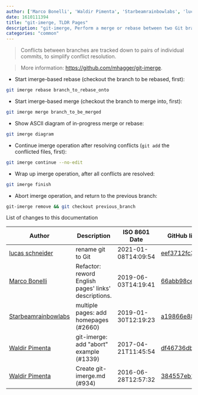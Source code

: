 ```yaml
---
author: ['Marco Bonelli', 'Waldir Pimenta', 'Starbeamrainbowlabs', 'lucas schneider']
date: 1610111394
title: "git-imerge, TLDR Pages"
description: "git-imerge, Perform a merge or rebase between two Git branches incrementally."
categories: "common"
---
```

> Conflicts between branches are tracked down to pairs of individual commits, to simplify conflict resolution.

> More information: <https://github.com/mhagger/git-imerge>.

- Start imerge-based rebase (checkout the branch to be rebased, first):

```bash
git imerge rebase branch_to_rebase_onto
```

- Start imerge-based merge (checkout the branch to merge into, first):

```bash
git imerge merge branch_to_be_merged
```

- Show ASCII diagram of in-progress merge or rebase:

```bash
git imerge diagram
```

- Continue imerge operation after resolving conflicts (`git add` the conflicted files, first):

```bash
git imerge continue --no-edit
```

- Wrap up imerge operation, after all conflicts are resolved:

```bash
git imerge finish
```

- Abort imerge operation, and return to the previous branch:

```bash
git-imerge remove && git checkout previous_branch
```
List of changes to this documentation


Author | Description | ISO 8601 Date | GitHub link
------|-----|-----|-----
[lucas schneider](mailto:casdpa@gmail.com) | rename git to Git | 2021-01-08T14:09:54 | [eef3712fc3a6](https://github.com/tldr-pages/tldr/commit/eef3712fc3a6a3774384b2e4ed934583c8349d75)
[Marco Bonelli](mailto:marco@mebeim.net) | Refactor: reword English pages' links' descriptions. | 2019-06-03T14:19:41 | [66abb98ce935](https://github.com/tldr-pages/tldr/commit/66abb98ce935c0f4516bf30c4d6da72180d5a3ab)
[Starbeamrainbowlabs](mailto:sbrl@starbeamrainbowlabs.com) | multiple pages: add homepages (#2660) | 2019-01-30T12:19:23 | [a19866e88add](https://github.com/tldr-pages/tldr/commit/a19866e88addb239484637579b17e7c6ea9b53aa)
[Waldir Pimenta](mailto:waldyrious@gmail.com) | git-imerge: add "abort" example (#1339) | 2017-04-21T11:45:54 | [df46736db743](https://github.com/tldr-pages/tldr/commit/df46736db74364eccad49f185958319f5251211f)
[Waldir Pimenta](mailto:waldyrious@gmail.com) | Create git-imerge.md (#934) | 2016-06-28T12:57:32 | [384557eb159a](https://github.com/tldr-pages/tldr/commit/384557eb159a76948849175c871ef9cdd7db08ff)


